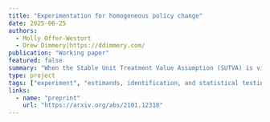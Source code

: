 ```yaml
---
title: "Experimentation for homogeneous policy change"
date: 2025-06-25
authors:
  - Molly Offer‑Westort
  - Drew Dimmery|https://ddimmery.com/
publication: "Working paper"
featured: false
summary: "When the Stable Unit Treatment Value Assumption (SUTVA) is violated and there is interference among units, there is not a uniquely defined Average Treatment Effect (ATE), and alternative estimands may be of interest, among them average unit-level differences in outcomes under different homogeneous treatment policies. We term this target the Homogeneous Assignment Average Treatment Effect (HAATE). We consider approaches to experimental design with multiple treatment conditions under partial interference and, given the estimand of interest, we show that difference-in-means estimators may perform better than correctly specified regression models in finite samples on root mean squared error (RMSE). With errors correlated at the cluster level, we demonstrate that two-stage randomization procedures with intra-cluster correlation of treatment strictly between zero and one may dominate one-stage randomization designs on the same metric. Simulations demonstrate performance of this approach; an application to online experiments at Facebook is discussed. "
type: project
tags: ["experiment", "estimands, identification, and statistical testing", "social media"]
links:
  - name: "preprint"
    url: "https://arxiv.org/abs/2101.12318"
---
```

